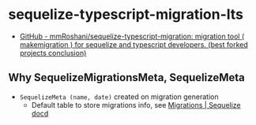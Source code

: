 # sequelize-typescript-migration-lts

- [GitHub - mmRoshani/sequelize-typescript-migration: migration tool ( makemigration ) for sequelize and typescript developers. (best forked projects conclusion)](https://github.com/mmRoshani/sequelize-typescript-migration)

## Why SequelizeMigrationsMeta, SequelizeMeta

- `SequelizeMeta (name, date)` created on migration generation
	- Default table to store migrations info, see [Migrations | Sequelize docd](https://sequelize.org/docs/v6/other-topics/migrations/)
